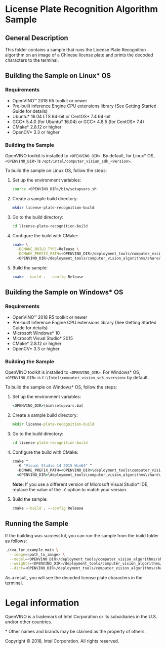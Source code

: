 # License Plate Recognition Algorithm Sample

## General Description

This folder contains a sample that runs the License Plate Recognition algorithm
on an image of a Chinese license plate and prints the decoded characters to the
terminal.

## Building the Sample on Linux* OS

### Requirements

* OpenVINO&trade; 2018 R5 toolkit or newer
* Pre-built Inference Engine CPU extensions library (See Getting Started Guide
  for details)
* Ubuntu* 16.04 LTS 64-bit or CentOS* 7.4 64-bit
* GCC* 5.4.0 (for Ubuntu* 16.04) or GCC* 4.8.5 (for CentOS* 7.4)
* CMake* 2.8.12 or higher
* OpenCV* 3.3 or higher

### Building the Sample

OpenVINO toolkit is installed to `<OPENVINO_DIR>`.
By default, for Linux* OS, `<OPENVINO_DIR>` is `/opt/intel/computer_vision_sdk_<version>`.

To build the sample on Linux OS, follow the steps:

1. Set up the environment variables:
   ```sh
   source <OPENVINO_DIR>/bin/setupvars.sh
   ```

2. Create a sample build directory:
   ```sh
   mkdir license-plate-recognition-build
   ```

3. Go to the build directory:
   ```sh
   cd license-plate-recognition-build
   ```

4. Configure the build with CMake:
   ```sh
   cmake \
     -DCMAKE_BUILD_TYPE=Release \
     -DCMAKE_PREFIX_PATH=<OPENVINO_DIR>/deployment_tools/computer_vision_algorithms \
     <OPENVINO_DIR>/deployment_tools/computer_vision_algorithms/share/cva/LicensePlateRecognition/doc/examples/main/
   ```

5. Build the sample:
   ```sh
   cmake --build . --config Release
   ```

## Building the Sample on Windows* OS

### Requirements

* OpenVINO&trade; 2018 R5 toolkit or newer
* Pre-built Inference Engine CPU extensions library (See Getting Started Guide
  for details)
* Microsoft Windows* 10
* Microsoft Visual Studio* 2015
* CMake* 2.8.12 or higher
* OpenCV* 3.3 or higher

### Building the Sample

OpenVINO toolkit is installed to `<OPENVINO_DIR>`.
For Windows* OS, `<OPENVINO_DIR>` is `C:\Intel\computer_vision_sdk_<version>` by default.

To build the sample on Windows* OS, follow the steps:

1. Set up the environment variables:
   ```bat
   <OPENVINO_DIR>\bin\setupvars.bat
   ```

2. Create a sample build directory:
   ```bat
   mkdir license-plate-recognition-build
   ```

3. Go to the build directory:
   ```bat
   cd license-plate-recognition-build
   ```

4. Configure the build with CMake:
   ```bat
   cmake ^
     -G "Visual Studio 14 2015 Win64" ^
     -DCMAKE_PREFIX_PATH=<OPENVINO_DIR>\deployment_tools\computer_vision_algorithms ^
     <OPENVINO_DIR>\deployment_tools\computer_vision_algorithms\share\cva\LicensePlateRecognition\doc\examples\main
   ```
   **Note**: If you use a different version of Microsoft Visual Studio* IDE, replace the value of the `-G` option to match your version.

5. Build the sample:
   ```bat
   cmake --build . --config Release
   ```

## Running the Sample

If the building was successful, you can run the sample from
the build folder as follows:

```sh
./cva_lpr_example_main \
  --image=<path_to_image> \
  --model=<OPENVINO_DIR>/deployment_tools/computer_vision_algorithms/share/cva/LicensePlateRecognition/models/LPRNet.xml \
  --weights=<OPENVINO_DIR>/deployment_tools/computer_vision_algorithms/share/cva/LicensePlateRecognition/models/LPRNet.bin \
  --dict=<OPENVINO_DIR>/deployment_tools/computer_vision_algorithms/share/cva/LicensePlateRecognition/models/dict
```

As a result, you will see the decoded license plate characters in the terminal.

# Legal information

OpenVINO is a trademark of Intel Corporation or its subsidiaries in the U.S.
and/or other countries.

\* Other names and brands may be claimed as the property of others.

Copyright &copy; 2018, Intel Corporation. All rights reserved.
